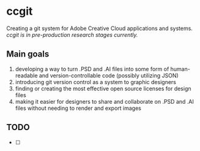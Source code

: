 # ccgit
Creating a git system for Adobe Creative Cloud applications and systems.
*ccgit is in pre-production research stages currently.*

## Main goals

1. developing a way to turn .PSD and .AI files into some form of human-readable and version-controllable code (possibly utilizing JSON)
2. introducing git version control as a system to graphic designers
3. finding or creating the most effective open source licenses for design files
4. making it easier for designers to share and collaborate on .PSD and .AI files without needing to render and export images

## TODO

- [ ] 